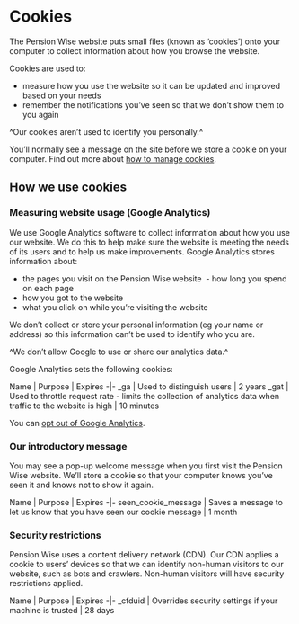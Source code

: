 # Cookies

The Pension Wise website puts small files (known as ‘cookies’) onto your computer to collect information about how you browse the website.

Cookies are used to:

- measure how you use the website so it can be updated and improved based on your needs
- remember the notifications you’ve seen so that we don’t show them to you again

^Our cookies aren’t used to identify you personally.^

You’ll normally see a message on the site before we store a cookie on your computer.
Find out more about [how to manage cookies](http://www.aboutcookies.org).

## How we use cookies

### Measuring website usage (Google Analytics)

We use Google Analytics software to collect information about how you use our website. We do this to help make sure the website is meeting the needs of its users and to help us make improvements.
Google Analytics stores information about:

- the pages you visit on the Pension Wise website  - how long you spend on each page 
- how you got to the website  
- what you click on while you’re visiting the website

We don’t collect or store your personal information (eg your name or address) so this information can’t be used to identify who you are.

^We don’t allow Google to use or share our analytics data.^

Google Analytics sets the following cookies:

Name | Purpose | Expires
-|-
_ga | Used to distinguish users | 2 years
_gat | Used to throttle request rate - limits the collection of analytics data when traffic to the website is high | 10 minutes

You can [opt out of Google Analytics](https://tools.google.com/dlpage/gaoptout).

### Our introductory message

You may see a pop-up welcome message when you first visit the Pension Wise website. We’ll store a cookie so that your computer knows you’ve seen it and knows not to show it again.

Name | Purpose | Expires
-|-
seen_cookie_message | Saves a message to let us know that you have seen our cookie message | 1 month

### Security restrictions

Pension Wise uses a content delivery network (CDN). Our CDN applies a cookie to users’ devices so that we can identify non-human visitors to our website, such as bots and crawlers. Non-human visitors will have security restrictions applied.

Name | Purpose | Expires
-|-
_cfduid | Overrides security settings if your machine is trusted | 28 days
